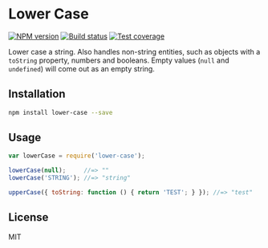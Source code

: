 # Lower Case

[![NPM version][npm-image]][npm-url]
[![Build status][travis-image]][travis-url]
[![Test coverage][coveralls-image]][coveralls-url]

Lower case a string. Also handles non-string entities, such as objects with a `toString` property, numbers and booleans. Empty values (`null` and `undefined`) will come out as an empty string.

## Installation

```sh
npm install lower-case --save
```

## Usage

```js
var lowerCase = require('lower-case');

lowerCase(null);     //=> ""
lowerCase('STRING'); //=> "string"

upperCase({ toString: function () { return 'TEST'; } }); //=> "test"
```

## License

MIT

[npm-image]: https://img.shields.io/npm/v/lower-case.svg?style=flat
[npm-url]: https://npmjs.org/package/lower-case
[travis-image]: https://img.shields.io/travis/blakeembrey/lower-case.svg?style=flat
[travis-url]: https://travis-ci.org/blakeembrey/lower-case
[coveralls-image]: https://img.shields.io/coveralls/blakeembrey/lower-case.svg?style=flat
[coveralls-url]: https://coveralls.io/r/blakeembrey/lower-case?branch=master
